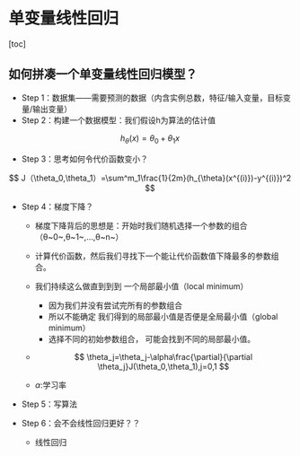 # 单变量线性回归



[toc]

## 如何拼凑一个单变量线性回归模型？

* Step 1：数据集——需要预测的数据（内含实例总数，特征/输入变量，目标变量/输出变量）
* Step 2：构建一个数据模型：我们假设h为算法的估计值

$$
h_{\theta}(x)=\theta_0+\theta_1x
$$

* Step 3：思考如何令代价函数变小？

$$
J（\theta_0,\theta_1）=\sum^m_1\frac{1}{2m}(h_{\theta}(x^{(i)})-y^{(i)})^2
$$

* Step 4：梯度下降？

  * 梯度下降背后的思想是：开始时我们随机选择一个参数的组合（θ~0~,θ~1~,...,θ~n~）

  * 计算代价函数，然后我们寻找下一个能让代价函数值下降最多的参数组合。

  * 我们持续这么做直到到到 一个局部最小值（local minimum）

    * 因为我们并没有尝试完所有的参数组合
    * 所以不能确定 我们得到的局部最小值是否便是全局最小值（global minimum）
    * 选择不同的初始参数组合， 可能会找到不同的局部最小值。

  * $$
    \theta_j=\theta_j-\alpha\frac{\partial}{\partial \theta_j}J(\theta_0,\theta_1),j=0,1
    $$

  * $\alpha :$学习率

* Step 5：写算法

* Step 6：会不会线性回归更好？？

  * 线性回归